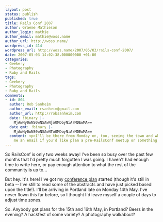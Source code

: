 ```yaml
---
layout: post
status: publish
published: true
title: Rails Conf 2007
author: Graeme Mathieson
author_login: mathie
author_email: mathie@woss.name
author_url: http://woss.name/
wordpress_id: 414
wordpress_url: http://woss.name/2007/05/03/rails-conf-2007/
date: 2007-05-03 14:02:38.000000000 +01:00
categories:
- Geekery
- Photography
- Ruby and Rails
tags:
- Geekery
- Photography
- Ruby and Rails
comments:
- id: 804
  author: Rob Sanheim
  author_email: rsanheim@gmail.com
  author_url: http://robsanheim.com
  date: !binary |-
    MjAwNy0wNS0wNSAwNjo0MDoyNiArMDEwMA==
  date_gmt: !binary |-
    MjAwNy0wNS0wNSAwNTo0MDoyNiArMDEwMA==
  content: <p>I'll be there from Monday on, too, seeing the town and what not.  Send
    me an email if you'd like plan a pre-RailsConf meetup or something.</p>
---
```

So RailsConf is only two weeks away!  I've been so busy over the past few months that I'd pretty much forgotten I was going.  I haven't had enough time to write here, or pay enough attention to what the rest of the community is up to...

But hey.  It's here!  I've got my [conference plan](http://myconfplan.com/conferences/RailsConf2007/users/mathie) started (though it's still in beta -- I've still to read some of the abstracts and have just picked based upon the title!).  I'll be arriving in Portland late on Monday 14th May.  I've never flown this far before, so I thought I'd leave myself a couple of days to adjust time zones.

So.  Anybody got plans for the 15th and 16th May, in Portland?  Beers in the evening?  A hackfest of some variety?  A photography walkabout?
